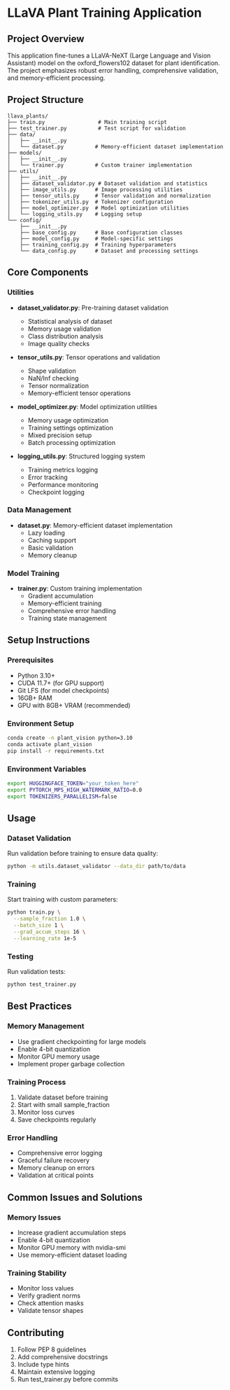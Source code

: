 # LLaVA Plant Training Application

## Project Overview
This application fine-tunes a LLaVA-NeXT (Large Language and Vision Assistant) model on the oxford_flowers102 dataset for plant identification. The project emphasizes robust error handling, comprehensive validation, and memory-efficient processing.

## Project Structure
```
llava_plants/
├── train.py                 # Main training script
├── test_trainer.py          # Test script for validation
├── data/
│   ├── __init__.py
│   └── dataset.py          # Memory-efficient dataset implementation
├── models/
│   ├── __init__.py
│   └── trainer.py          # Custom trainer implementation
├── utils/
│   ├── __init__.py
│   ├── dataset_validator.py # Dataset validation and statistics
│   ├── image_utils.py      # Image processing utilities
│   ├── tensor_utils.py     # Tensor validation and normalization
│   ├── tokenizer_utils.py  # Tokenizer configuration
│   ├── model_optimizer.py  # Model optimization utilities
│   └── logging_utils.py    # Logging setup
└── config/
    ├── __init__.py
    ├── base_config.py      # Base configuration classes
    ├── model_config.py     # Model-specific settings
    ├── training_config.py  # Training hyperparameters
    └── data_config.py      # Dataset and processing settings
```

## Core Components

### Utilities
- **dataset_validator.py**: Pre-training dataset validation
  - Statistical analysis of dataset
  - Memory usage validation
  - Class distribution analysis 
  - Image quality checks

- **tensor_utils.py**: Tensor operations and validation
  - Shape validation
  - NaN/Inf checking
  - Tensor normalization
  - Memory-efficient tensor operations

- **model_optimizer.py**: Model optimization utilities
  - Memory usage optimization
  - Training settings optimization
  - Mixed precision setup
  - Batch processing optimization

- **logging_utils.py**: Structured logging system
  - Training metrics logging
  - Error tracking
  - Performance monitoring
  - Checkpoint logging

### Data Management
- **dataset.py**: Memory-efficient dataset implementation
  - Lazy loading
  - Caching support
  - Basic validation
  - Memory cleanup

### Model Training
- **trainer.py**: Custom training implementation
  - Gradient accumulation
  - Memory-efficient training
  - Comprehensive error handling
  - Training state management

## Setup Instructions

### Prerequisites
- Python 3.10+
- CUDA 11.7+ (for GPU support)
- Git LFS (for model checkpoints)
- 16GB+ RAM
- GPU with 8GB+ VRAM (recommended)

### Environment Setup
```bash
conda create -n plant_vision python=3.10
conda activate plant_vision
pip install -r requirements.txt
```

### Environment Variables
```bash
export HUGGINGFACE_TOKEN="your_token_here"
export PYTORCH_MPS_HIGH_WATERMARK_RATIO=0.0
export TOKENIZERS_PARALLELISM=false
```

## Usage

### Dataset Validation
Run validation before training to ensure data quality:
```bash
python -m utils.dataset_validator --data_dir path/to/data
```

### Training
Start training with custom parameters:
```bash
python train.py \
  --sample_fraction 1.0 \
  --batch_size 1 \
  --grad_accum_steps 16 \
  --learning_rate 1e-5
```

### Testing
Run validation tests:
```bash
python test_trainer.py
```

## Best Practices

### Memory Management
- Use gradient checkpointing for large models
- Enable 4-bit quantization
- Monitor GPU memory usage
- Implement proper garbage collection

### Training Process
1. Validate dataset before training
2. Start with small sample_fraction
3. Monitor loss curves
4. Save checkpoints regularly

### Error Handling
- Comprehensive error logging
- Graceful failure recovery
- Memory cleanup on errors
- Validation at critical points

## Common Issues and Solutions

### Memory Issues
- Increase gradient accumulation steps
- Enable 4-bit quantization
- Monitor GPU memory with nvidia-smi
- Use memory-efficient dataset loading

### Training Stability
- Monitor loss values
- Verify gradient norms
- Check attention masks
- Validate tensor shapes

## Contributing
1. Follow PEP 8 guidelines
2. Add comprehensive docstrings
3. Include type hints
4. Maintain extensive logging
5. Run test_trainer.py before commits
